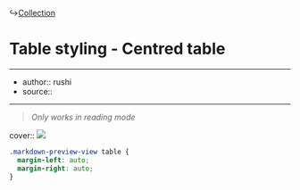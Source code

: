 ↪[Collection](Collection.md)

# Table styling - Centred table

---

- author:: rushi
- source::

---

> _Only works in reading mode_

cover:: ![](https://i.imgur.com/Tpxc3uJ.png)

```css
.markdown-preview-view table {
  margin-left: auto;
  margin-right: auto;
}
```
